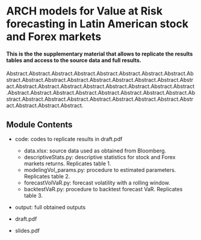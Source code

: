 # ARCH models for Value at Risk forecasting in Latin American stock and Forex markets

#### This is the the supplementary material that allows to replicate the results tables and access to the source data and full results.

Abstract.Abstract.Abstract.Abstract.Abstract.Abstract.Abstract.Abstract.Abstract.Abstract.Abstract.Abstract.Abstract.Abstract.Abstract.Abstract.Abstract.Abstract.Abstract.Abstract.Abstract.Abstract.Abstract.Abstract.Abstract.Abstract.Abstract.Abstract.Abstract.Abstract.Abstract.Abstract.Abstract.Abstract.Abstract.Abstract.Abstract.Abstract.Abstract.Abstract.Abstract.Abstract.Abstract.Abstract.Abstract.

## Module Contents

* code: codes to replicate results in draft.pdf
  * data.xlsx: source data used as obtained from Bloomberg.
  * descriptiveStats.py: descriptive statistics for stock and Forex markets returns. Replicates table 1.
  * modelingVol_params.py: procedure to estimated parameters. Replicates table 2.
  * forecastVolVaR.py: forecast volatility with a rolling window.
  * backtestVaR.py: procedure to backtest forecast VaR. Replicates table 3.

* output: full obtained outputs
* draft.pdf
* slides.pdf
